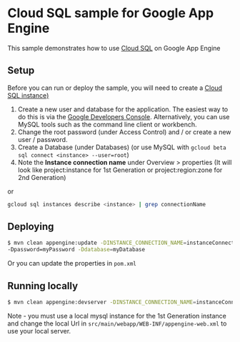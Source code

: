 # Cloud SQL sample for Google App Engine
This sample demonstrates how to use [Cloud SQL](https://cloud.google.com/sql/) on Google App Engine

## Setup
Before you can run or deploy the sample, you will need to create a [Cloud SQL instance)](https://cloud.google.com/sql/docs/create-instance)

1. Create a new user and database for the application. The easiest way to do this is via the [Google
Developers Console](https://console.cloud.google.com/sql/instances). Alternatively, you can use MySQL tools such as the command line client or workbench.
2. Change the root password (under Access Control) and / or create a new user / password.
3. Create a Database (under Databases) (or use MySQL with `gcloud beta sql connect <instance> --user=root`)
4. Note the **Instance connection name** under Overview > properties
(It will look like project:instance for 1st Generation or project:region:zone for 2nd Generation)

or

```bash
gcloud sql instances describe <instance> | grep connectionName
```

## Deploying

```bash
$ mvn clean appengine:update -DINSTANCE_CONNECTION_NAME=instanceConnectionName -Duser=root
-Dpassword=myPassword -Ddatabase=myDatabase
```

Or you can update the properties in `pom.xml`

## Running locally

```bash
$ mvn clean appengine:devserver -DINSTANCE_CONNECTION_NAME=instanceConnectionName -Duser=root -Dpassword=myPassowrd -Ddatabase=myDatabase
```
Note - you must use a local mysql instance for the 1st Generation instance and change the local Url
in `src/main/webapp/WEB-INF/appengine-web.xml` to use your local server.
